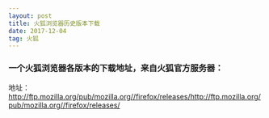 ```yaml
---
layout: post
title: 火狐浏览器历史版本下载
date: 2017-12-04 
tag: 火狐
---
```


<h3>一个火狐浏览器各版本的下载地址，来自火狐官方服务器：</h3>

地址：http://ftp.mozilla.org/pub/mozilla.org//firefox/releases/<http://ftp.mozilla.org/pub/mozilla.org//firefox/releases/>


